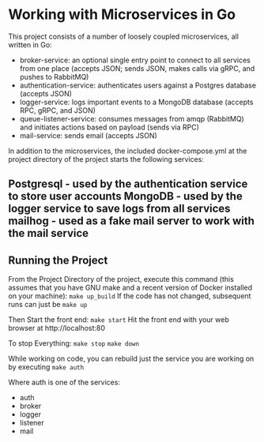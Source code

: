 # Working with Microservices in Go

This project consists of a number of loosely coupled microservices, all written in Go:
- broker-service: an optional single entry point to connect to all services from one place (accepts JSON; sends JSON, makes calls via gRPC, and pushes to RabbitMQ)
- authentication-service: authenticates users against a Postgres database (accepts JSON)
- logger-service: logs important events to a MongoDB database (accepts RPC, gRPC, and JSON)
- queue-listener-service: consumes messages from amqp (RabbitMQ) and initiates actions based on payload (sends via RPC)
- mail-service: sends email (accepts JSON)

In addition to the microservices, the included docker-compose.yml at the project directory of the project starts the following services:

Postgresql - used by the authentication service to store user accounts
MongoDB - used by the logger service to save logs from all services
mailhog - used as a fake mail server to work with the mail service
----
## Running the Project

From the Project Directory of the project, execute this command (this assumes that you have GNU make and a recent version of Docker installed on your machine):
`make up_build`
If the code has not changed, subsequent runs can just be `make up`

Then Start the front end:
`make start`
Hit the front end with your web browser at http://localhost:80

To stop Everything:
`make stop`
`make down`

While working on code, you can rebuild just the service you are working on by executing
`make auth`

Where auth is one of the services:
- auth
- broker
- logger
- listener
- mail
